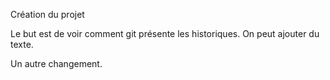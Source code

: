 Création du projet

Le but est de voir comment git présente les historiques.
On peut ajouter du texte.

Un autre changement.